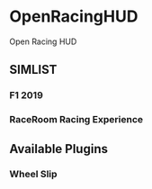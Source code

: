 # OpenRacingHUD
Open Racing HUD


## SIMLIST
### F1 2019
### RaceRoom Racing Experience

## Available Plugins
### Wheel Slip
